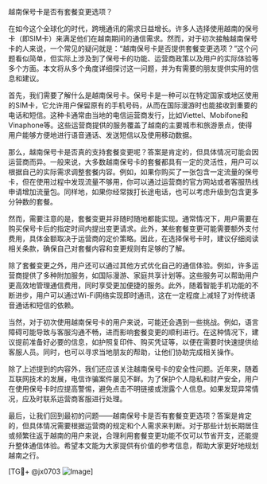 越南保号卡是否有套餐变更选项？

在如今这个全球化的时代，跨境通讯的需求日益增长。许多人选择使用越南的保号卡（即SIM卡）来满足他们在越南期间的通信需求。然而，对于初次接触越南保号卡的人来说，一个常见的疑问就是：“越南保号卡是否提供套餐变更选项？”这个问题看似简单，但实际上涉及到了保号卡的功能、运营商政策以及用户的实际体验等多个方面。本文将从多个角度详细探讨这一问题，并为有需要的朋友提供实用的信息和建议。

首先，我们需要了解什么是越南保号卡。保号卡是一种可以在特定国家或地区使用的SIM卡，它允许用户保留原有的手机号码，从而在国际漫游时也能接收到重要的电话和短信。这种卡通常由当地的电信运营商发行，比如Viettel、Mobifone和Vinaphone等。这些运营商提供的服务覆盖了越南的主要城市和旅游景点，使得用户能够方便地进行语音通话、发送短信以及使用移动数据。

那么，越南保号卡是否真的支持套餐变更呢？答案是肯定的，但具体情况可能会因运营商而异。一般来说，大多数越南保号卡的套餐都具有一定的灵活性，用户可以根据自己的实际需求调整套餐内容。例如，如果你购买了一张包含一定流量的保号卡，但在使用过程中发现流量不够用，你可以通过运营商的官方网站或者客服热线申请增加流量包。同样地，如果你经常拨打长途电话，也可以考虑升级到包含更多分钟数的套餐。

然而，需要注意的是，套餐变更并非随时随地都能实现。通常情况下，用户需要在购买保号卡后的指定时间内提出变更请求。此外，某些套餐变更可能需要额外支付费用，具体金额取决于运营商的定价策略。因此，在选择保号卡时，建议仔细阅读相关条款，确保自己对套餐内容和变更规则有足够的了解。

除了套餐变更之外，用户还可以通过其他方式优化自己的通信体验。例如，许多运营商提供了多种附加服务，如国际漫游、家庭共享计划等。这些服务可以帮助用户更高效地管理通信费用，同时享受更加便捷的服务。此外，随着智能手机功能的不断进步，用户可以通过Wi-Fi网络实现即时通讯，这在一定程度上减轻了对传统语音通话和短信的依赖。

当然，对于初次使用越南保号卡的用户来说，可能还会遇到一些挑战。例如，语言障碍可能导致与客服沟通不畅，进而影响套餐变更的顺利进行。在这种情况下，建议提前准备好必要的信息，如护照复印件、购买凭证等，以便在需要时快速提供给客服人员。同时，也可以寻求当地朋友的帮助，让他们协助完成相关操作。

除了上述提到的内容外，我们还应该关注越南保号卡的安全性问题。近年来，随着互联网技术的发展，电信诈骗案件屡见不鲜。为了保护个人隐私和财产安全，用户在使用保号卡时应提高警惕，避免点击不明链接或泄露个人信息。如果发现异常情况，应及时联系运营商客服进行处理。

最后，让我们回到最初的问题——越南保号卡是否有套餐变更选项？答案是肯定的，但具体情况需要根据运营商的规定和个人需求来判断。对于那些计划长期居住或频繁往返于越南的用户来说，合理利用套餐变更功能不仅可以节省开支，还能提升整体通信体验。希望本文能为大家提供有价值的参考信息，帮助大家更好地规划越南之行。

[TG💪+ @jx0703 ![Image](https://github.com/user-attachments/assets/dbca1d08-cadb-493c-b0ec-ad6f7a83f270)]